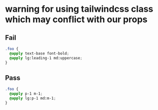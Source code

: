 # warning for using tailwindcss class which may conflict with our props

## Fail

```scss
.foo {
  @apply text-base font-bold;
  @apply lg:leading-1 md:uppercase;
}
```

## Pass

```scss
.foo {
  @apply p-1 m-1;
  @apply lg:p-1 md:m-1;
}
```
